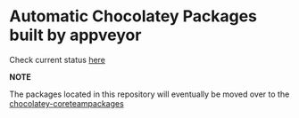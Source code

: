 # Automatic Chocolatey Packages built by appveyor

Check current status [here](https://gist.github.com/AdmiringWorm/747b3ede98c9404e5cb6a399595e7ad1)


**NOTE**

The packages located in this repository will eventually be moved over to the [chocolatey-coreteampackages](https://github.com/chocolatey/chocolatey-coreteampackages)
